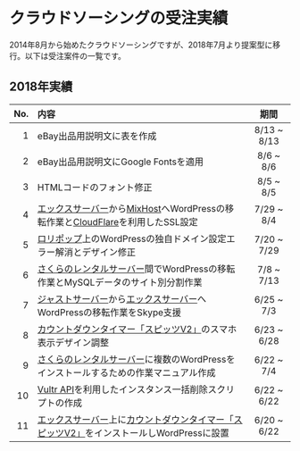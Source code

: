 # クラウドソーシングの受注実績
2014年8月から始めたクラウドソーシングですが、2018年7月より提案型に移行。以下は受注案件の一覧です。  

## 2018年実績
| No. | 内容 | 期間 |
|---:|:---|:---:|
| 1 | eBay出品用説明文に表を作成 | 8/13 ~ 8/13 |
| 2 | eBay出品用説明文にGoogle Fontsを適用 | 8/6 ~ 8/6 |
| 3 | HTMLコードのフォント修正 | 8/5 ~ 8/5 |
| 4 | [エックスサーバー](https://www.xserver.ne.jp)から[MixHost](https://mixhost.jp)へWordPressの移転作業と[CloudFlare](https://www.cloudflare.com/ja-jp/)を利用したSSL設定 | 7/29 ~ 8/4 |
| 5 | [ロリポップ](https://lolipop.jp)上のWordPressの独自ドメイン設定エラー解消とデザイン修正 | 7/20 ~ 7/29 |
| 6 | [さくらのレンタルサーバー](https://www.sakura.ad.jp)間でWordPressの移転作業とMySQLデータのサイト別分割作業 | 7/8 ~ 7/13 |
| 7 | [ジャストサーバー](http://justsv.com/landing2014/)から[エックスサーバー](https://www.xserver.ne.jp)へWordPressの移転作業をSkype支援 | 6/25 ~ 7/3 |
| 8 | [カウントダウンタイマー「スピッツV2」](http://www.temjin.biz/pd/archives/477)のスマホ表示デザイン調整 | 6/23 ~ 6/28 |
| 9 | [さくらのレンタルサーバー](https://www.sakura.ad.jp)に複数のWordPressをインストールするための作業マニュアル作成 | 6/22 ~ 7/4 |
| 10 | [Vultr API](https://www.vultr.com)を利用したインスタンス一括削除スクリプトの作成 | 6/22 ~ 6/22 |
| 11 | [エックスサーバー](https://www.xserver.ne.jp)上に[カウントダウンタイマー「スピッツV2」](http://www.temjin.biz/pd/archives/477)をインストールしWordPressに設置 | 6/20 ~ 6/22 |
